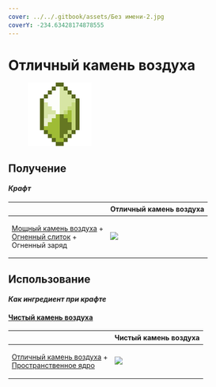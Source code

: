 ```yaml
---
cover: ../../.gitbook/assets/Без имени-2.jpg
coverY: -234.63428174878555
---
```


# Отличный камень воздуха

<figure><img src="../../.gitbook/assets/fine_air_gem_128.png" alt=""><figcaption></figcaption></figure>

## Получение

#### _Крафт_

| ㅤ                                                                                                                                        | Отличный камень воздуха                       |
| ---------------------------------------------------------------------------------------------------------------------------------------- | --------------------------------------------- |
| <p><a href="powerful_air_shard.md">Мощный камень воздуха</a> +<br><a href="fireite_ingot.md">Огненный слиток</a> +<br>Огненный заряд</p> | ![](../../.gitbook/assets/fine\_air\_gem.png) |

## Использование

#### _Как ингредиент при крафте_

#### [Чистый камень воздуха](pristine\_air\_gem.md)

| ㅤ                                                                                                                       | Чистый камень воздуха                             |
| ----------------------------------------------------------------------------------------------------------------------- | ------------------------------------------------- |
| <p><a href="fine_air_gem.md">Отличный камень воздуха</a> +<br><a href="spawner_seeker.md">Пространственное ядро</a></p> | ![](../../.gitbook/assets/pristine\_air\_gem.png) |
